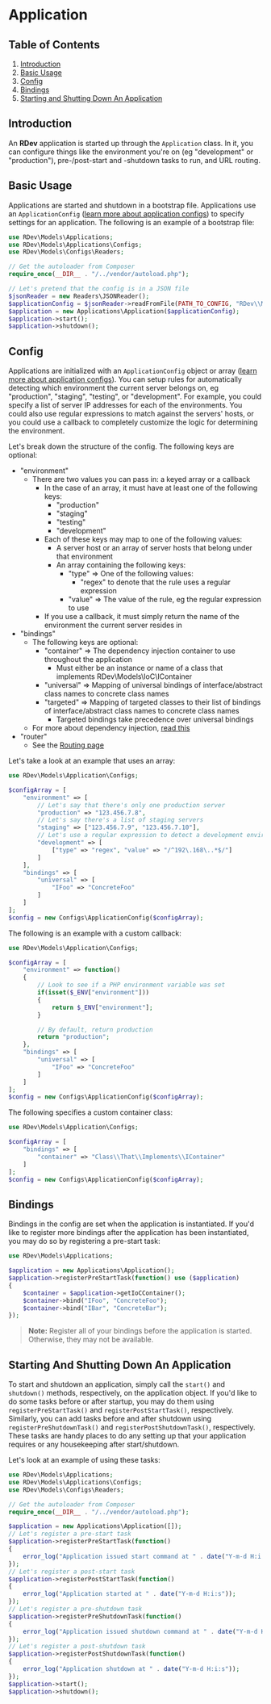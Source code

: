 # Application

## Table of Contents
1. [Introduction](#introduction)
2. [Basic Usage](#basic-usage)
3. [Config](#config)
4. [Bindings](#bindings)
5. [Starting and Shutting Down An Application](#starting-and-shutting-down-an-application)

## Introduction
An **RDev** application is started up through the `Application` class.  In it, you can configure things like the environment you're on (eg "development" or "production"), pre-/post-start and -shutdown tasks to run, and URL routing.

## Basic Usage
Applications are started and shutdown in a bootstrap file.  Applications use an `ApplicationConfig` ([learn more about application configs](#config)) to specify settings for an application.  The following is an example of a bootstrap file:

```php
use RDev\Models\Applications;
use RDev\Models\Applications\Configs;
use RDev\Models\Configs\Readers;

// Get the autoloader from Composer
require_once(__DIR__ . "/../vendor/autoload.php");

// Let's pretend that the config is in a JSON file
$jsonReader = new Readers\JSONReader();
$applicationConfig = $jsonReader->readFromFile(PATH_TO_CONFIG, "RDev\\Models\\Applications\\Configs\\ApplicationConfig");
$application = new Applications\Application($applicationConfig);
$application->start();
$application->shutdown();
```

## Config
Applications are initialized with an `ApplicationConfig` object or array ([learn more about application configs](https://github.com/ramblingsofadev/RDev/tree/master/application/rdev/models/configs)).  You can setup rules for automatically detecting which environment the current server belongs on, eg "production", "staging", "testing", or "development".  For example, you could specify a list of server IP addresses for each of the environments.  You could also use regular expressions to match against the servers' hosts, or you could use a callback to completely customize the logic for determining the environment.

Let's break down the structure of the config.  The following keys are optional:
* "environment"
  * There are two values you can pass in: a keyed array or a callback
    * In the case of an array, it must have at least one of the following keys:
      * "production"
      * "staging"
      * "testing"
      * "development"
    * Each of these keys may map to one of the following values:
      * A server host or an array of server hosts that belong under that environment
      * An array containing the following keys:
        * "type" => One of the following values:
          * "regex" to denote that the rule uses a regular expression
        * "value" => The value of the rule, eg the regular expression to use
    * If you use a callback, it must simply return the name of the environment the current server resides in
* "bindings"
  * The following keys are optional:
    * "container" => The dependency injection container to use throughout the application
      * Must either be an instance or name of a class that implements RDev\Models\IoC\IContainer
    * "universal" => Mapping of universal bindings of interface/abstract class names to concrete class names
    * "targeted" => Mapping of targeted classes to their list of bindings of interface/abstract class names to concrete class names
      * Targeted bindings take precedence over universal bindings
  * For more about dependency injection, [read this](https://github.com/ramblingsofadev/RDev/tree/master/application/rdev/models/ioc)
* "router"
  * See the [Routing page](https://github.com/ramblingsofadev/RDev/tree/master/application/rdev/models/web/routing)

Let's take a look at an example that uses an array:
```php
use RDev\Models\Application\Configs;

$configArray = [
    "environment" => [
        // Let's say that there's only one production server
        "production" => "123.456.7.8",
        // Let's say there's a list of staging servers
        "staging" => ["123.456.7.9", "123.456.7.10"],
        // Let's use a regular expression to detect a development environment
        "development" => [
            ["type" => "regex", "value" => "/^192\.168\..*$/"]
        ]
    ],
    "bindings" => [
        "universal" => [
            "IFoo" => "ConcreteFoo"
        ]
    ]
];
$config = new Configs\ApplicationConfig($configArray);
```
The following is an example with a custom callback:
```php
use RDev\Models\Application\Configs;

$configArray = [
    "environment" => function()
    {
        // Look to see if a PHP environment variable was set
        if(isset($_ENV["environment"]))
        {
            return $_ENV["environment"];
        }

        // By default, return production
        return "production";
    },
    "bindings" => [
        "universal" => [
            "IFoo" => "ConcreteFoo"
        ]
    ]
];
$config = new Configs\ApplicationConfig($configArray);
```
The following specifies a custom container class:
```php
use RDev\Models\Application\Configs;

$configArray = [
    "bindings" => [
        "container" => "Class\\That\\Implements\\IContainer"
    ]
];
$config = new Configs\ApplicationConfig($configArray);
```

## Bindings
Bindings in the config are set when the application is instantiated.  If you'd like to register more bindings after the application has been instantiated, you may do so by registering a pre-start task:

```php
use RDev\Models\Applications;

$application = new Applications\Application();
$application->registerPreStartTask(function() use ($application)
{
    $container = $application->getIoCContainer();
    $container->bind("IFoo", "ConcreteFoo");
    $container->bind("IBar", "ConcreteBar");
});
```

> **Note:** Register all of your bindings before the application is started.  Otherwise, they may not be available.

## Starting And Shutting Down An Application
To start and shutdown an application, simply call the `start()` and `shutdown()` methods, respectively, on the application object.  If you'd like to do some tasks before or after startup, you may do them using `registerPreStartTask()` and `registerPostStartTask()`, respectively.  Similarly, you can add tasks before and after shutdown using `registerPreShutdownTask()` and `registerPostShutdownTask()`, respectively.  These tasks are handy places to do any setting up that your application requires or any housekeeping after start/shutdown.

Let's look at an example of using these tasks:
```php
use RDev\Models\Applications;
use RDev\Models\Applications\Configs;
use RDev\Models\Configs\Readers;

// Get the autoloader from Composer
require_once(__DIR__ . "/../vendor/autoload.php");

$application = new Applications\Application([]);
// Let's register a pre-start task
$application->registerPreStartTask(function()
{
    error_log("Application issued start command at " . date("Y-m-d H:i:s"));
});
// Let's register a post-start task
$application->registerPostStartTask(function()
{
    error_log("Application started at " . date("Y-m-d H:i:s"));
});
// Let's register a pre-shutdown task
$application->registerPreShutdownTask(function()
{
    error_log("Application issued shutdown command at " . date("Y-m-d H:i:s"));
});
// Let's register a post-shutdown task
$application->registerPostShutdownTask(function()
{
    error_log("Application shutdown at " . date("Y-m-d H:i:s"));
});
$application->start();
$application->shutdown();
```